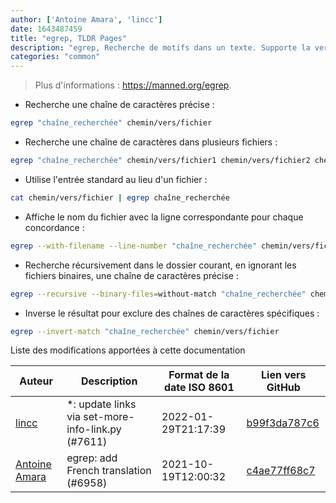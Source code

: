 ```yaml
---
author: ['Antoine Amara', 'lincc']
date: 1643487459
title: "egrep, TLDR Pages"
description: "egrep, Recherche de motifs dans un texte. Supporte la version étendues des expressions regulieres (`?`, `+`, `{}`, `()`, et `|`)."
categories: "common"
---
```

> Plus d'informations : <https://manned.org/egrep>.

- Recherche une chaîne de caractères précise :

```bash
egrep "chaîne_recherchée" chemin/vers/fichier
```

- Recherche une chaîne de caractères dans plusieurs fichiers :

```bash
egrep "chaîne_recherchée" chemin/vers/fichier1 chemin/vers/fichier2 chemin/vers/fichier3
```

- Utilise l'entrée standard au lieu d'un fichier :

```bash
cat chemin/vers/fichier | egrep chaîne_recherchée
```

- Affiche le nom du fichier avec la ligne correspondante pour chaque concordance :

```bash
egrep --with-filename --line-number "chaîne_recherchée" chemin/vers/fichier
```

- Recherche récursivement dans le dossier courant, en ignorant les fichiers binaires, une chaîne de caractères précise :

```bash
egrep --recursive --binary-files=without-match "chaîne_recherchée" chemin/vers/fichier
```

- Inverse le résultat pour exclure des chaînes de caractères spécifiques :

```bash
egrep --invert-match "chaîne_recherchée" chemin/vers/fichier
```
Liste des modifications apportées à cette documentation


Auteur | Description | Format de la date ISO 8601 | Lien vers GitHub
------|-----|-----|-----
[lincc](mailto:46962923+blueskyson@users.noreply.github.com) | *: update links via set-more-info-link.py (#7611) | 2022-01-29T21:17:39 | [b99f3da787c6](https://github.com/tldr-pages/tldr/commit/b99f3da787c6f43a545b9cb5ebd8265b1367fbc4)
[Antoine Amara](mailto:amara.antoine@gmail.com) | egrep: add French translation (#6958) | 2021-10-19T12:00:32 | [c4ae77ff68c7](https://github.com/tldr-pages/tldr/commit/c4ae77ff68c7e4a2e67d883eb9c76443a54fd6a9)

